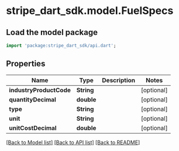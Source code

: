 # stripe_dart_sdk.model.FuelSpecs

## Load the model package
```dart
import 'package:stripe_dart_sdk/api.dart';
```

## Properties
Name | Type | Description | Notes
------------ | ------------- | ------------- | -------------
**industryProductCode** | **String** |  | [optional] 
**quantityDecimal** | **double** |  | [optional] 
**type** | **String** |  | [optional] 
**unit** | **String** |  | [optional] 
**unitCostDecimal** | **double** |  | [optional] 

[[Back to Model list]](../README.md#documentation-for-models) [[Back to API list]](../README.md#documentation-for-api-endpoints) [[Back to README]](../README.md)


